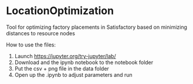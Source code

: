# LocationOptimization

Tool for optimizing factory placements in Satisfactory based on minimizing distances to resource nodes

How to use the files:
1. Launch https://jupyter.org/try-jupyter/lab/
2. Download and the ipynb notebook to the notebook folder
3. Put the csv + png file in the data folder
4. Open up the .ipynb to adjust parameters and run
